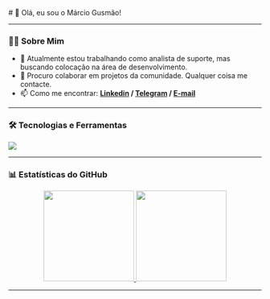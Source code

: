 <html>
<body>
# 👋 Olá, eu sou o Márcio Gusmão!

---

### 👨‍💻 Sobre Mim

- 🔭 Atualmente estou trabalhando como analista de suporte, mas buscando colocação na área de desenvolvimento.
- 👯 Procuro colaborar em projetos da comunidade. Qualquer coisa me contacte.
- 📫 Como me encontrar: **<a href="https://www.linkedin.com/in/marciogusmao/" target="_blank">Linkedin</a> / <a href="https://www.t.me/sirmarcius" target="_blank" >Telegram</a> / <a href="mailto:marciogusmao@msn.com" target="_blank">E-mail</a>**

---

### 🛠️ Tecnologias e Ferramentas

<p align="left">
  <a href="https://skillicons.dev">
    <img src="https://skillicons.dev/icons?i=java,spring,kotlin,cs,python,mysql,postgres,git,github,docker,linux,vscode,idea,androidstudio,notion" />
  </a>
</p>
  
---

### 📊 Estatísticas do GitHub

<p align="center">
  <a href="https://github.com/sirmarciusx">
    <img height="180em" src="https://github-readme-stats.vercel.app/api?username=sirmarciusx&show_icons=true&theme=dracula&include_all_commits=true&count_private=true"/>
    <img height="180em" src="https://github-readme-stats.vercel.app/api/top-langs/?username=sirmarciusx&layout=compact&langs_count=7&theme=dracula"/>
  </a>
</p>

---
</body>
</html>
